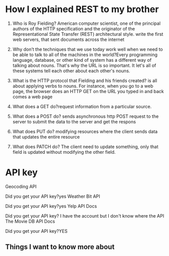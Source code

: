 # How I explained REST to my brother
 1. Who is Roy Fielding? American computer scientist, one of the principal authors of the HTTP specification and the originator of the Representational State Transfer (REST) architectural style. write the first web servers, that sent documents across the internet
 2. Why don’t the techniques that we use today work well when we need to be able to talk to all of the machines in the world?Every programming language, database, or other kind of system has a different way of talking about nouns. That's why the URL is so important. It let's all of these systems tell each other about each other's nouns.

 3. What is the HTTP protocol that Fielding and his friends created? is all about applying verbs to nouns. For instance, when you go to a web page, the browser does an HTTP GET on the URL you typed in and back comes a web page
 4. What does a GET do?request information from a particular source.

 5. What does a POST do? sends asynchronous http POST request to the server to submit the data to the server and get the respons
 6. What does PUT do? modifying resources where the client sends data that updates the entire resource
 7. What does PATCH do? The client need to update something, only that field is updated without modifying the other field.
# API key
 Geocoding API

Did you get your API key?yes
Weather Bit API

Did you get your API key?yes
Yelp API Docs

Did you get your API key? I have the account but I don't know where the API
The Movie DB API Docs

Did you get your API key?YES

 ## Things I want to know more about